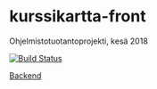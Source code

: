 # kurssikartta-front
Ohjelmistotuotantoprojekti, kesä 2018

[![Build Status](https://travis-ci.org/kurssikartta-ohtuprojekti/kurssikartta-front.svg?branch=master)](https://travis-ci.org/kurssikartta-ohtuprojekti/kurssikartta-front)

[Backend](https://github.com/juslesan/kurssikartta)


